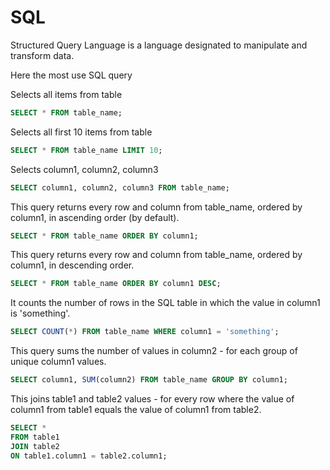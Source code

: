 # SQL

Structured Query Language is a language designated to manipulate and transform data.

Here the most use SQL query

Selects all items from table

```sql
SELECT * FROM table_name;
``` 

Selects all first 10 items from table

```sql
SELECT * FROM table_name LIMIT 10;
```

Selects column1, column2, column3

```sql
SELECT column1, column2, column3 FROM table_name;
``` 

This query returns every row and column from table_name, ordered by column1, in
ascending order (by default). 

```sql
SELECT * FROM table_name ORDER BY column1; 
```

This query returns every row and column from table_name, ordered by column1, in
descending order. 

```sql
SELECT * FROM table_name ORDER BY column1 DESC; 
```

It counts the number of rows in the SQL table in which the value in column1 is
'something'. 

```sql
SELECT COUNT(*) FROM table_name WHERE column1 = 'something'; 
```

This query sums the number of values in column2 - for each group of unique
column1 values. 

```sql
SELECT column1, SUM(column2) FROM table_name GROUP BY column1; 
```

This joins table1 and table2 values - for every row where the value of column1 from
table1 equals the value of column1 from table2. 

```sql
SELECT *
FROM table1
JOIN table2
ON table1.column1 = table2.column1; 
```